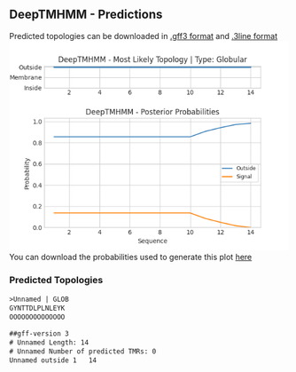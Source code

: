## DeepTMHMM - Predictions
Predicted topologies can be downloaded in [.gff3 format](TMRs.gff3) and [.3line format](predicted_topologies.3line)
![picture](plot.png)
You can download the probabilities used to generate this plot [here](Unnamed_probs.csv)
### Predicted Topologies
```
>Unnamed | GLOB
GYNTTDLPLNLEYK
OOOOOOOOOOOOOO

```


```
##gff-version 3
# Unnamed Length: 14
# Unnamed Number of predicted TMRs: 0
Unnamed	outside	1	14				

```
